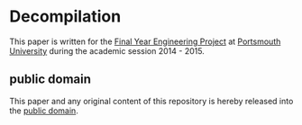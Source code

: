 Decompilation
=============

This paper is written for the [Final Year Engineering Project][PJE40] at [Portsmouth University] during the academic session 2014 - 2015.

[PJE40]: https://register.port.ac.uk/apex/f?p=111:3:0::NO::P3_UNIT_ID:397236263
[Portsmouth University]: http://www.port.ac.uk/

public domain
-------------

This paper and any original content of this repository is hereby released into the [public domain].

[public domain]: https://creativecommons.org/publicdomain/zero/1.0/
